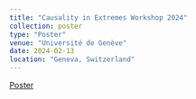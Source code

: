 ```yaml
---
title: "Causality in Extremes Workshop 2024"
collection: poster
type: "Poster"
venue: "Université de Genève"
date: 2024-02-13
location: "Geneva, Switzerland"
---
```


[Poster](/files/Geneva.pdf)
